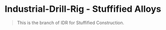 # Industrial-Drill-Rig - Stuffified Alloys
> 
> This is the branch of IDR for Stuffified Construction.
> 
